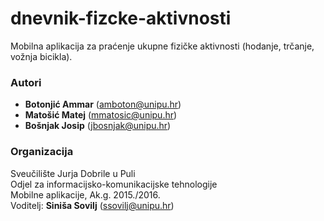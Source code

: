 # dnevnik-fizcke-aktivnosti
Mobilna aplikacija za praćenje ukupne fizičke aktivnosti (hodanje, trčanje, vožnja bicikla).

### Autori
- **Botonjić	Ammar** (amboton@unipu.hr)
- **Matošić	Matej**   (mmatosic@unipu.hr)
- **Bošnjak	Josip**   (jbosnjak@unipu.hr)

### Organizacija
Sveučilište Jurja Dobrile u Puli  
Odjel za informacijsko-komunikacijske tehnologije  
Mobilne aplikacije, Ak.g. 2015./2016.  
Voditelj: **Siniša Sovilj** (ssovilj@unipu.hr)



